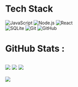 # Tech Stack
![JavaScript](https://img.shields.io/badge/javascript-%23323330.svg?style=for-the-badge&logo=javascript&logoColor=%23F7DF1E) 
![Node.js ](https://img.shields.io/badge/node.js-6DA55F?style=for-the-badge&logo=node.js&logoColor=white)
![React](https://img.shields.io/badge/react-%2320232a.svg?style=for-the-badge&logo=react&logoColor=%2361DAFB)  
![SQLite](https://img.shields.io/badge/sqlite-%2307405e.svg?style=for-the-badge&logo=sqlite&logoColor=white)
![Git](https://img.shields.io/badge/git-%23F05033.svg?style=for-the-badge&logo=git&logoColor=white)
![GitHub](https://img.shields.io/badge/github-%23121011.svg?style=for-the-badge&logo=github&logoColor=white)
 
# GitHub Stats :
![](https://github-readme-stats.vercel.app/api?username=xmeix&hide_border=false&include_all_commits=false&count_private=false&theme=radical)
![](https://github-readme-streak-stats.herokuapp.com/?user=xmeix&hide_border=false&theme=radical)
![](https://github-readme-stats.vercel.app/api/top-langs/?username=xmeix&hide_border=false&include_all_commits=false&count_private=false&layout=compact&theme=radical)
---
[![](https://github-readme-stats.vercel.app/api/wakatime?username=xmeix)](https://github.com/anuraghazra/github-readme-stats)
 
